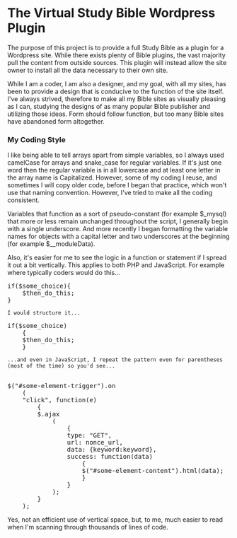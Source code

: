 # The Virtual Study Bible Wordpress Plugin

The purpose of this project is to provide a full Study Bible as a plugin for a Wordpress site. While there exists plenty of Bible plugins, the vast majority pull the content from outside sources. This plugin will instead allow the site owner to install all the data necessary to their own site. 

While I am a coder, I am also a designer, and my goal, with all my sites, has been to provide a design that is conducive to the function of the site itself. I've always strived, therefore to make all my Bible sites as visually pleasing as I can, studying the designs of as many popular Bible publisher and utilizing those ideas. Form should follow function, but too many Bible sites have abandoned form altogether.

### My Coding Style 

I like being able to tell arrays apart from simple variables, so I always used camelCase for arrays and snake_case for regular variables. If it's just one word then the regular variable is in all lowercase and at least one letter in the array name is Capitalized. However, some of my coding I reuse, and sometimes I will copy older code, before I began that practice, which won't use that naming convention. However, I've tried to make all the coding consistent.

Variables that function as a sort of pseudo-constant (for example $_mysql) that more or less remain unchanged throughout the script, I generally begin with a single underscore. And more recently I began formatting the variable names for objects with a capital letter and two underscores at the beginning (for example $__moduleData).

Also, it's easier for me to see the logic in a function or statement if I spread it out a bit vertically. This applies to both PHP and JavaScript. For example where typically coders would do this... 
<pre>
if($some_choice){
	$then_do_this;
}
</pre>

	I would structure it... 

<pre>
if($some_choice)
	{
	$then_do_this;
	} 
</pre>

	...and even in JavaScript, I repeat the pattern even for parentheses (most of the time) so you'd see... 

<pre>			
$("#some-element-trigger").on
	(
	"click", function(e)
		{
		$.ajax
			(
				{
				type: "GET",
				url: nonce_url,
				data: {keyword:keyword},
				success: function(data)
					{
					$("#some-element-content").html(data);
					}
				}
			);
		}
	);
</pre>

Yes, not an efficient use of vertical space, but, to me, much easier to read when I'm scanning through thousands of lines of code.